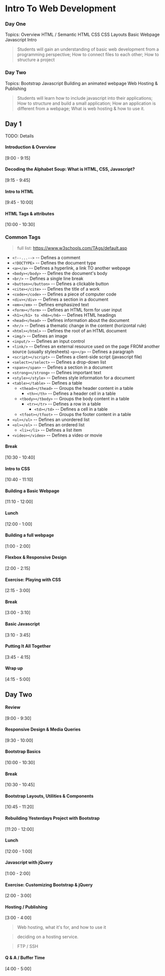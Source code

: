 # Intro To Web Development

### Day One

Topics:
  Overview
  HTML / Semantic HTML
  CSS
  CSS Layouts
  Basic Webpage
  Javascript Intro

> Students will gain an understanding of basic web development from a programming perspective; How to connect files to each other; How to structure a project

### Day Two

Topics:
  Bootstrap
  Javascript
  Building an animated webpage
  Web Hosting & Publishing

> Students will learn how to include javascript into their applications; How to structure and build a small application; How an application is different from a webpage; What is web hosting & how to use it.

Day 1
-----

TODO: Details

#### Introduction & Overview
[9:00 - 9:15]

#### Decoding the Alphabet Soup: What is HTML, CSS, Javascript?
[9:15 - 9:45]

#### Intro to HTML
[9:45 - 10:00]

#### HTML Tags & attributes
[10:00 - 10:30]

### Common Tags

> full list: https://www.w3schools.com/TAgs/default.asp

- `<!--...-->`             -- Defines a comment
- `<!DOCTYPE>`             -- Defines the document type
- `<a></a>`                -- Defines a hyperlink, a link TO another webpage
- `<body></body>`          -- Defines the document's body
- `<br/>`                  -- Defines a single line break
- `<button></button>`      -- Defines a clickable button
- `<cite></cite>`          -- Defines the title of a work
- `<code></code>`          -- Defines a piece of computer code
- `<div></div>`            -- Defines a section in a document
- `<em></em>`              -- Defines emphasized text
- `<form></form>`          -- Defines an HTML form for user input
- `<h1></h1> to <h6></h6>` -- Defines HTML headings
- `<head></head>`          -- Defines information about the document
- `<hr/>`                  -- Defines a thematic change in the content (horizontal rule)
- `<html></html>`          -- Defines the root of an HTML document
- `<img/>`                 -- Defines an image
- `<input/>`               -- Defines an input control
- `<link/>`                -- Defines an external resource used on the page FROM another source (usually stylesheets)
`<p></p>`                  -- Defines a paragraph
- `<script></script>`      -- Defines a client-side script (javascript file)
- `<select></select>`      -- Defines a drop-down list
- `<span></span>`          -- Defines a section in a document
- `<strong></strong>`      -- Defines important text
- `<style></style>`        -- Defines style information for a document
- `<table></table>`        -- Defines a table
  - `<thead></thead>`        -- Groups the header content in a table
    - `<th></th>`              -- Defines a header cell in a table
  - `<tbody></tbody>`        -- Groups the body content in a table
    - `<tr></tr>`              -- Defines a row in a table
      - `<td></td>`              -- Defines a cell in a table
  - `<tfoot></tfoot>`        -- Groups the footer content in a table
- `<ul></ul>`              -- Defines an unordered list
- `<ol></ol>`              -- Defines an ordered list
  - `<li></li>`              -- Defines a list item
- `<video></video>`        -- Defines a video or movie

#### Break
[10:30 - 10:40]

#### Intro to CSS
[10:40 - 11:10]

#### Building a Basic Webpage
[11:10 - 12:00]

#### Lunch
[12:00 - 1:00]

#### Building a full webpage
[1:00 - 2:00]

#### Flexbox & Responsive Design
[2:00 - 2:15]

#### Exercise: Playing with CSS
[2:15 - 3:00]

#### Break
[3:00 - 3:10]

#### Basic Javascript
[3:10 - 3:45]

#### Putting It All Together
[3:45 - 4:15]

#### Wrap up
[4:15 - 5:00]

Day Two
--------

#### Review
[9:00 - 9:30]

#### Responsive Design & Media Queries
[9:30 - 10:00]

#### Bootstrap Basics
[10:00 - 10:30]

#### Break
[10:30 - 10:45]

#### Bootstrap Layouts, Utilities & Components
[10:45 - 11:20]

#### Rebuilding Yesterdays Project with Bootstrap
[11:20 - 12:00]

#### Lunch
[12:00 - 1:00]

#### Javascript with jQuery
[1:00 - 2:00]

#### Exercise: Customizing Bootstrap & jQuery
[2:00 - 3:00]

#### Hosting / Publishing
[3:00 - 4:00]

> Web hosting, what it's for, and how to use it

> deciding on a hosting service.

> FTP / SSH

#### Q & A / Buffer Time
[4:00 - 5:00]

